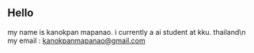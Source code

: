 ## Hello
my name is kanokpan mapanao. i currently a ai student at kku. thailand\n
my email : kanokpanmapanao@gmail.com
